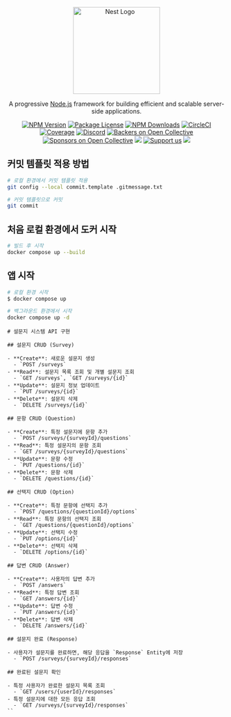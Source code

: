 <p align="center">
  <a href="http://nestjs.com/" target="blank"><img src="https://nestjs.com/img/logo-small.svg" width="200" alt="Nest Logo" /></a>
</p>

[circleci-image]: https://img.shields.io/circleci/build/github/nestjs/nest/master?token=abc123def456
[circleci-url]: https://circleci.com/gh/nestjs/nest

  <p align="center">A progressive <a href="http://nodejs.org" target="_blank">Node.js</a> framework for building efficient and scalable server-side applications.</p>
    <p align="center">
<a href="https://www.npmjs.com/~nestjscore" target="_blank"><img src="https://img.shields.io/npm/v/@nestjs/core.svg" alt="NPM Version" /></a>
<a href="https://www.npmjs.com/~nestjscore" target="_blank"><img src="https://img.shields.io/npm/l/@nestjs/core.svg" alt="Package License" /></a>
<a href="https://www.npmjs.com/~nestjscore" target="_blank"><img src="https://img.shields.io/npm/dm/@nestjs/common.svg" alt="NPM Downloads" /></a>
<a href="https://circleci.com/gh/nestjs/nest" target="_blank"><img src="https://img.shields.io/circleci/build/github/nestjs/nest/master" alt="CircleCI" /></a>
<a href="https://coveralls.io/github/nestjs/nest?branch=master" target="_blank"><img src="https://coveralls.io/repos/github/nestjs/nest/badge.svg?branch=master#9" alt="Coverage" /></a>
<a href="https://discord.gg/G7Qnnhy" target="_blank"><img src="https://img.shields.io/badge/discord-online-brightgreen.svg" alt="Discord"/></a>
<a href="https://opencollective.com/nest#backer" target="_blank"><img src="https://opencollective.com/nest/backers/badge.svg" alt="Backers on Open Collective" /></a>
<a href="https://opencollective.com/nest#sponsor" target="_blank"><img src="https://opencollective.com/nest/sponsors/badge.svg" alt="Sponsors on Open Collective" /></a>
  <a href="https://paypal.me/kamilmysliwiec" target="_blank"><img src="https://img.shields.io/badge/Donate-PayPal-ff3f59.svg"/></a>
    <a href="https://opencollective.com/nest#sponsor"  target="_blank"><img src="https://img.shields.io/badge/Support%20us-Open%20Collective-41B883.svg" alt="Support us"></a>
  <a href="https://twitter.com/nestframework" target="_blank"><img src="https://img.shields.io/twitter/follow/nestframework.svg?style=social&label=Follow"></a>
</p>
  <!--[![Backers on Open Collective](https://opencollective.com/nest/backers/badge.svg)](https://opencollective.com/nest#backer)
  [![Sponsors on Open Collective](https://opencollective.com/nest/sponsors/badge.svg)](https://opencollective.com/nest#sponsor)-->

## 커밋 템플릿 적용 방법

```bash
# 로컬 환경에서 커밋 템플릿 적용
git config --local commit.template .gitmessage.txt

# 커밋 템플릿으로 커밋
git commit
```

## 처음 로컬 환경에서 도커 시작

```bash
# 빌드 후 시작
docker compose up --build
```

## 앱 시작

```bash
# 로컬 환경 시작
$ docker compose up

# 백그라운드 환경에서 시작
docker compose up -d
```

```
# 설문지 시스템 API 구현

## 설문지 CRUD (Survey)

- **Create**: 새로운 설문지 생성
  - `POST /surveys`
- **Read**: 설문지 목록 조회 및 개별 설문지 조회
  - `GET /surveys`, `GET /surveys/{id}`
- **Update**: 설문지 정보 업데이트
  - `PUT /surveys/{id}`
- **Delete**: 설문지 삭제
  - `DELETE /surveys/{id}`

## 문항 CRUD (Question)

- **Create**: 특정 설문지에 문항 추가
  - `POST /surveys/{surveyId}/questions`
- **Read**: 특정 설문지의 문항 조회
  - `GET /surveys/{surveyId}/questions`
- **Update**: 문항 수정
  - `PUT /questions/{id}`
- **Delete**: 문항 삭제
  - `DELETE /questions/{id}`

## 선택지 CRUD (Option)

- **Create**: 특정 문항에 선택지 추가
  - `POST /questions/{questionId}/options`
- **Read**: 특정 문항의 선택지 조회
  - `GET /questions/{questionId}/options`
- **Update**: 선택지 수정
  - `PUT /options/{id}`
- **Delete**: 선택지 삭제
  - `DELETE /options/{id}`

## 답변 CRUD (Answer)

- **Create**: 사용자의 답변 추가
  - `POST /answers`
- **Read**: 특정 답변 조회
  - `GET /answers/{id}`
- **Update**: 답변 수정
  - `PUT /answers/{id}`
- **Delete**: 답변 삭제
  - `DELETE /answers/{id}`

## 설문지 완료 (Response)

- 사용자가 설문지를 완료하면, 해당 응답을 `Response` Entity에 저장
  - `POST /surveys/{surveyId}/responses`

## 완료된 설문지 확인

- 특정 사용자가 완료한 설문지 목록 조회
  - `GET /users/{userId}/responses`
- 특정 설문지에 대한 모든 응답 조회
  - `GET /surveys/{surveyId}/responses`
``
```
